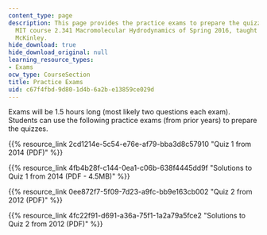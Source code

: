 ```yaml
---
content_type: page
description: This page provides the practice exams to prepare the quizzes for the
  MIT course 2.341 Macromolecular Hydrodynamics of Spring 2016, taught by Prof. Gareth
  McKinley.
hide_download: true
hide_download_original: null
learning_resource_types:
- Exams
ocw_type: CourseSection
title: Practice Exams
uid: c67f4fbd-9d80-1d4b-6a2b-e13859ce029d
---
```


Exams will be 1.5 hours long (most likely two questions each exam). Students can use the following practice exams (from prior years) to prepare the quizzes.

{{% resource_link 2cd1214e-5c54-e76e-af79-bba3d8c57910 "Quiz 1 from 2014 (PDF)" %}}

{{% resource_link 4fb4b28f-c144-0ea1-c06b-638f4445dd9f "Solutions to Quiz 1 from 2014 (PDF - 4.5MB)" %}}

{{% resource_link 0ee872f7-5f09-7d23-a9fc-bb9e163cb002 "Quiz 2 from 2012 (PDF)" %}}

{{% resource_link 4fc22f91-d691-a36a-75f1-1a2a79a5fce2 "Solutions to Quiz 2 from 2012 (PDF)" %}}